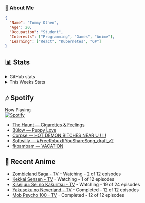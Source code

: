 ### 👋 About Me
```json
{
  "Name": "Tommy Othen",
  "Age": 20,
  "Occupation": "Student",
  "Interests": ["Programming", "Games", "Anime"],
  "Learning": ["React", "Kubernetes", "C#"]
}
```

## 📊 Stats
<details>
  <summary>GitHub stats</summary>
  <a href="https://github.com/anuraghazra/github-readme-stats">
    <img src="https://github-readme-stats.vercel.app/api?username=DaSushiAsian&show_icons=true&count_private=true&hide=prs,issues">
  </a>
</details>

<details>
  <summary>This Weeks Stats</summary>
  <a href="https://github.com/anuraghazra/github-readme-stats">
    <img src="https://github-readme-stats.vercel.app/api/wakatime?username=DaSushiAsian&cache_seconds=1800&custom_title=Top Languages">
  </a>
</details>

## 🎶 Spotify
Now Playing\
[![Spotify](https://novatorem-dasushiasian.vercel.app/api/spotify)](https://open.spotify.com/user/g90805640970)
<!-- LASTFM:START -->
* [The Haunt — Cigarettes & Feelings](https://www.last.fm/music/The+Haunt/_/Cigarettes+&+Feelings)
* [Bülow — Puppy Love](https://www.last.fm/music/B%C3%BClow/_/Puppy+Love)
* [Corpse — HOT DEMON B!TCHES NEAR U ! ! !](https://www.last.fm/music/Corpse/_/HOT+DEMON+B!TCHES+NEAR+U+!+!+!)
* [Softwilly — #FreeRobuxIfYouShareSong_draft_v2](https://www.last.fm/music/Softwilly/_/%23FreeRobuxIfYouShareSong_draft_v2)
* [fkbambam — VACATION](https://www.last.fm/music/fkbambam/_/VACATION)<!-- LASTFM:END -->

## 🗻 Recent Anime
<!-- ANIME-LIST:START -->
* [Zombieland Saga - TV](https://myanimelist.net/anime/37976/Zombieland_Saga) - Watching - 2 of 12 episodes
* [Kekkai Sensen - TV](https://myanimelist.net/anime/24439/Kekkai_Sensen) - Watching - 1 of 12 episodes
* [Kiseijuu: Sei no Kakuritsu - TV](https://myanimelist.net/anime/22535/Kiseijuu__Sei_no_Kakuritsu) - Watching - 19 of 24 episodes
* [Yakusoku no Neverland - TV](https://myanimelist.net/anime/37779/Yakusoku_no_Neverland) - Completed - 12 of 12 episodes
* [Mob Psycho 100 - TV](https://myanimelist.net/anime/32182/Mob_Psycho_100) - Completed - 12 of 12 episodes<!-- ANIME-LIST:END -->
